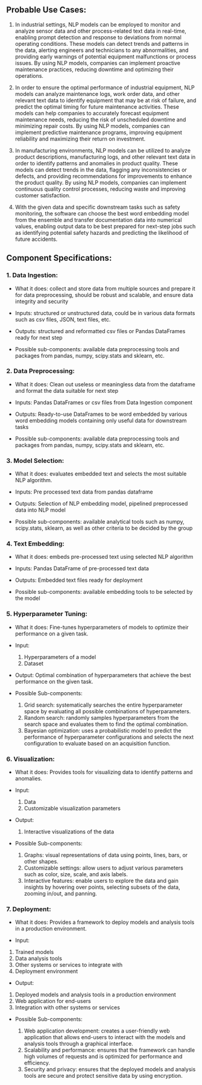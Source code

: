 ## Probable Use Cases:

1. In industrial settings, NLP models can be employed to monitor and analyze sensor data and other process-related text data in real-time, enabling prompt detection and response to deviations from normal operating conditions. These models can detect trends and patterns in the data, alerting engineers and technicians to any abnormalities, and providing early warnings of potential equipment malfunctions or process issues. By using NLP models, companies can implement proactive maintenance practices, reducing downtime and optimizing their operations.

2. In order to ensure the optimal performance of industrial equipment, NLP models can analyze maintenance logs, work order data, and other relevant text data to identify equipment that may be at risk of failure, and predict the optimal timing for future maintenance activities. These models can help companies to accurately forecast equipment maintenance needs, reducing the risk of unscheduled downtime and minimizing repair costs. By using NLP models, companies can implement predictive maintenance programs, improving equipment reliability and maximizing their return on investment.

3. In manufacturing environments, NLP models can be utilized to analyze product descriptions, manufacturing logs, and other relevant text data in order to identify patterns and anomalies in product quality. These models can detect trends in the data, flagging any inconsistencies or defects, and providing recommendations for improvements to enhance the product quality. By using NLP models, companies can implement continuous quality control processes, reducing waste and improving customer satisfaction.

4. With the given data and specific downstream tasks such as safety monitoring, the software can choose the best word embedding model from the ensemble and transfer documentation data into numerical values, enabling output data to be best prepared for next-step jobs such as identifying potential safety hazards and predicting the likelihood of future accidents.

## Component Specifications:

### 1. Data Ingestion:

- What it does: collect and store data from multiple sources and prepare it for data preprocessing, should be robust and scalable, and ensure data integrity and security

- Inputs: structured or unstructured data, could be in various data formats such as csv files, JSON, text files, etc.

- Outputs: structured and reformatted csv files or Pandas DataFrames ready for next step

- Possible sub-components: available data preprocessing tools and packages from pandas, numpy, scipy.stats and sklearn, etc.

### 2. Data Preprocessing:

- What it does: Clean out useless or meaningless data from the dataframe and format the data suitable for next step

- Inputs: Pandas DataFrames or csv files from Data Ingestion component

- Outputs: Ready-to-use DataFrames to be word embedded by various word embedding models containing only useful data for downstream tasks

- Possible sub-components: available data preprocessing tools and packages from pandas, numpy, scipy.stats and sklearn, etc.

### 3. Model Selection:

- What it does: evaluates embedded text and selects the most suitable NLP algorithm. 

- Inputs: Pre processed text data from pandas dataframe

- Outputs: Selection of NLP embedding model, pipelined preprocessed data into NLP model

- Possible sub-components: available analytical tools such as numpy, scipy.stats, sklearn, as well as other criteria to be decided by the group

### 4. Text Embedding:

- What it does: embeds pre-processed text using selected NLP algorithm

- Inputs: Pandas DataFrame of pre-processed text data

- Outputs: Embedded text files ready for deployment

- Possible sub-components: available embedding tools to be selected by the model



### 5. Hyperparameter Tuning:

- What it does: Fine-tunes hyperparameters of models to optimize their performance on a given task.

- Input:
  1. Hyperparameters of a model
  2. Dataset

- Output: Optimal combination of hyperparameters that achieve the best performance on the given task.
- Possible Sub-components:
  1. Grid search: systematically searches the entire hyperparameter space by evaluating all possible combinations of hyperparameters.
  2. Random search: randomly samples hyperparameters from the search space and evaluates them to find the optimal combination.
  3. Bayesian optimization: uses a probabilistic model to predict the performance of hyperparameter configurations and selects the next configuration to evaluate based on an acquisition function.


### 6. Visualization:

- What it does: Provides tools for visualizing data to identify patterns and anomalies.

- Input:
  1. Data
  2. Customizable visualization parameters

- Output:
  1. Interactive visualizations of the data

- Possible Sub-components:
  1. Graphs: visual representations of data using points, lines, bars, or other shapes.
  2. Customizable settings: allow users to adjust various parameters such as color, size, scale, and axis labels.
  3. Interactive features: enable users to explore the data and gain insights by hovering over points, selecting subsets of the data, zooming in/out, and panning.



### 7. Deployment:

- What it does: Provides a framework to deploy models and analysis tools in a production environment.

- Input:
 1. Trained models
 2. Data analysis tools
 3. Other systems or services to integrate with
 4. Deployment environment

- Output:
 1. Deployed models and analysis tools in a production environment
 2. Web application for end-users
 3. Integration with other systems or services

- Possible Sub-components:

  1. Web application development: creates a user-friendly web application that allows end-users to interact with the models and analysis tools through a graphical interface.
  2. Scalability and performance: ensures that the framework can handle high volumes of requests and is optimized for performance and efficiency.
  3. Security and privacy: ensures that the deployed models and analysis tools are secure and protect sensitive data by using encryption.
